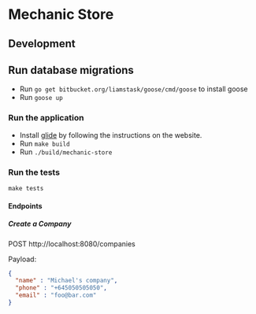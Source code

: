 # Mechanic Store

## Development

## Run database migrations

* Run `go get bitbucket.org/liamstask/goose/cmd/goose` to install goose
* Run `goose up`

### Run the application

* Install [glide](https://github.com/Masterminds/glide) by following the instructions on the website.
* Run `make build`
* Run `./build/mechanic-store`

### Run the tests
`make tests`

#### Endpoints

##### Create a Company
POST http://localhost:8080/companies

Payload:
```JSON
{
  "name" : "Michael's company",
  "phone" : "+645050505050",
  "email" : "foo@bar.com"
}
```
